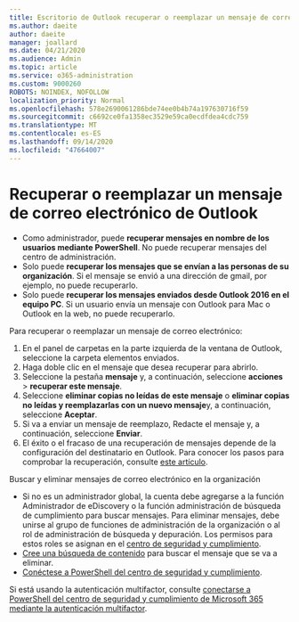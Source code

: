 ```yaml
---
title: Escritorio de Outlook recuperar o reemplazar un mensaje de correo electrónico
ms.author: daeite
author: daeite
manager: joallard
ms.date: 04/21/2020
ms.audience: Admin
ms.topic: article
ms.service: o365-administration
ms.custom: 9000260
ROBOTS: NOINDEX, NOFOLLOW
localization_priority: Normal
ms.openlocfilehash: 578e2690061286bde74ee0b4b74a197630716f59
ms.sourcegitcommit: c6692ce0fa1358ec3529e59ca0ecdfdea4cdc759
ms.translationtype: MT
ms.contentlocale: es-ES
ms.lasthandoff: 09/14/2020
ms.locfileid: "47664007"
---
```

# <a name="recall-or-replace-an-outlook-email-message"></a>Recuperar o reemplazar un mensaje de correo electrónico de Outlook

- Como administrador, puede **recuperar mensajes en nombre de los usuarios mediante PowerShell**. No puede recuperar mensajes del centro de administración.
- Solo puede **recuperar los mensajes que se envían a las personas de su organización**. Si el mensaje se envió a una dirección de gmail, por ejemplo, no puede recuperarlo.
- Solo puede **recuperar los mensajes enviados desde Outlook 2016 en el equipo PC**. Si un usuario envía un mensaje con Outlook para Mac o Outlook en la web, no puede recuperarlo.

Para recuperar o reemplazar un mensaje de correo electrónico:

1. En el panel de carpetas en la parte izquierda de la ventana de Outlook, seleccione la carpeta elementos enviados.
1. Haga doble clic en el mensaje que desea recuperar para abrirlo.
1. Seleccione la pestaña **mensaje** y, a continuación, seleccione **acciones**  >  **recuperar este mensaje**.
1. Seleccione **eliminar copias no leídas de este mensaje** o **eliminar copias no leídas y reemplazarlas con un nuevo mensaje**y, a continuación, seleccione **Aceptar**.
1. Si va a enviar un mensaje de reemplazo, Redacte el mensaje y, a continuación, seleccione **Enviar**.
1. El éxito o el fracaso de una recuperación de mensajes depende de la configuración del destinatario en Outlook. Para conocer los pasos para comprobar la recuperación, consulte [este artículo](https://support.office.com/article/35027f88-d655-4554-b4f8-6c0729a723a0).

Buscar y eliminar mensajes de correo electrónico en la organización

- Si no es un administrador global, la cuenta debe agregarse a la función Administrador de eDiscovery o la función administración de búsqueda de cumplimiento para buscar mensajes. Para eliminar mensajes, debe unirse al grupo de funciones de administración de la organización o al rol de administración de búsqueda y depuración. Los permisos para estos roles se asignan en el [centro de seguridad y cumplimiento](https://go.microsoft.com/fwlink/?linkid=2083731).
- [Cree una búsqueda de contenido](https://docs.microsoft.com/microsoft-365/compliance/content-search) para buscar el mensaje que se va a eliminar.
- [Conéctese a PowerShell del centro de seguridad y cumplimiento](https://docs.microsoft.com/powershell/exchange/office-365-scc/connect-to-scc-powershell/connect-to-scc-powershell?view=exchange-ps).

Si está usando la autenticación multifactor, consulte [conectarse a PowerShell del centro de seguridad y cumplimiento de Microsoft 365 mediante la autenticación multifactor](https://docs.microsoft.com/powershell/exchange/office-365-scc/connect-to-scc-powershell/mfa-connect-to-scc-powershell?view=exchange-ps).